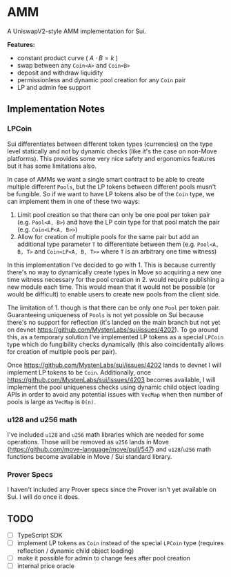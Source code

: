 # AMM

A UniswapV2-style AMM implementation for Sui.

**Features:**
- constant product curve ( $A \cdot B = k$ )
- swap between any `Coin<A>` and `Coin<B>`
- deposit and withdraw liquidity
- permissionless and dynamic pool creation for any `Coin` pair
- LP and admin fee support

## Implementation Notes

### LPCoin

Sui differentiates between different token types (currencies) on the type level statically and not by dynamic checks (like it's the case on non-Move platforms). This provides some very nice safety and ergonomics features but it has some limitations also.

In case of AMMs we want a single smart contract to be able to create multiple different `Pools`, but the LP tokens between different pools musn't be fungible. So if we want to have LP tokens also be of the `Coin` type, we can implement them in one of these two ways:

1. Limit pool creation so that there can only be one pool per token pair (e.g. `Pool<A, B>`) and have the LP coin type for that pool match the pair (e.g. `Coin<LP<A, B>>`)
2. Allow for creation of multiple pools for the same pair but add an additional type parameter `T` to differentiate between them (e.g. `Pool<A, B, T>` and `Coin<LP<A, B, T>>` where `T` is an arbitrary one time witness)

In this implementation I've decided to go with 1. This is because currently there's no way to dynamically create types in Move so acquiring a new one time witness necessary for the pool creation in 2. would require publishing a new module each time. This would mean that it would not be possible (or would be difficult) to enable users to create new pools from the client side.

The limitation of 1. though is that there can be only one `Pool` per token pair. Guaranteeing uniqueness of `Pools` is not yet possible on Sui because there's no support for reflection (it's landed on the main branch but not yet on devnet https://github.com/MystenLabs/sui/issues/4202). To go around this, as a temporary solution I've implemented LP tokens as a special `LPCoin` type which do fungibility checks dynamically (this also coincidentally allows for creation of multiple pools per pair).

Once https://github.com/MystenLabs/sui/issues/4202 lands to devnet I will implement LP tokens to be `Coin`. Additionally, once https://github.com/MystenLabs/sui/issues/4203 becomes available, I will implement the pool uniqueness checks using dynamic child object loading APIs in order to avoid any potential issues with `VecMap` when then number of pools is large as `VecMap` is `O(n)`.

### u128 and u256 math

I've included `u128` and `u256` math libraries which are needed for some operations. Those will be removed as `u256` lands in Move (https://github.com/move-language/move/pull/547) and `u128`/`u256` math functions become available in Move / Sui standard library.


### Prover Specs

I haven't included any Prover specs since the Prover isn't yet available on Sui. I will do once it does.


## TODO
- [ ] TypeScript SDK 
- [ ] implement LP tokens as `Coin` instead of the special `LPCoin` type (requires reflection / dynamic child object loading)
- [ ] make it possible for admin to change fees after pool creation
- [ ] internal price oracle